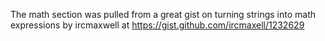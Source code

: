 The math section was pulled from a great gist on turning strings into math expressions by ircmaxwell at https://gist.github.com/ircmaxell/1232629

